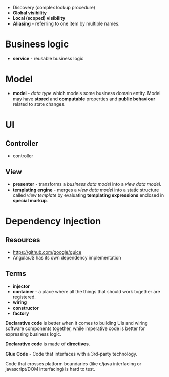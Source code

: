 - Discovery (complex lookup procedure)
- **Global visibility**
- **Local (scoped) visibility**
- **Aliasing** - referring to one item by multiple names.

# Business logic
- **service** - reusable business logic

# Model
- **model** - *data type* which models some business domain entity. Model may have **stored** and **computable** properties and **public behaviour** related to state changes.

# UI

## Controller
- controller

## View
- **presenter** - transforms a *business data model* into a *view data model*.
- **templating engine** - merges a *view data model* into a static structure called *view template* by evaluating **templating expressions** enclosed in **special markup**.


# Dependency Injection
## Resources
- https://github.com/google/guice
- AngularJS has its own dependency implementation

## Terms
- **injector**
- **container** - a place where all the things that should work together are registered.
- **wiring**
- **constructor**
- **factory**

**Declarative code** is better when it comes to building UIs and wiring software components together, while imperative code is better for expressing business logic.

**Declarative code** is made of **directives**.

**Glue Code** - Code that interfaces with a 3rd-party technology.

Code that crosses platform boundaries (like c/java interfacing or javascript/DOM interfacing) is hard to test.


